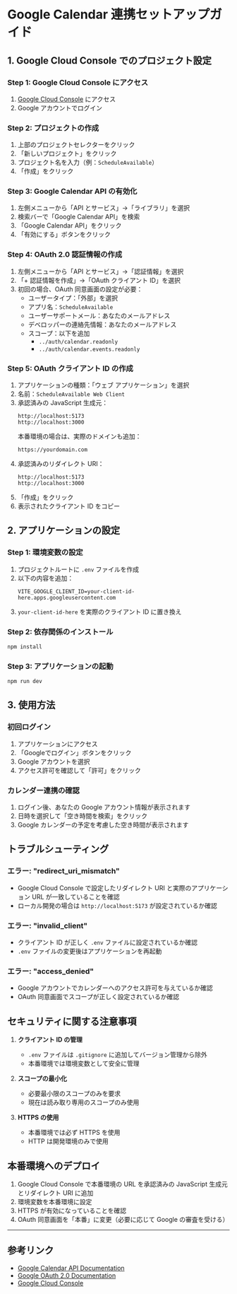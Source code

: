 # Google Calendar 連携セットアップガイド

## 1. Google Cloud Console でのプロジェクト設定

### Step 1: Google Cloud Console にアクセス
1. [Google Cloud Console](https://console.cloud.google.com/) にアクセス
2. Google アカウントでログイン

### Step 2: プロジェクトの作成
1. 上部のプロジェクトセレクターをクリック
2. 「新しいプロジェクト」をクリック
3. プロジェクト名を入力（例：`ScheduleAvailable`）
4. 「作成」をクリック

### Step 3: Google Calendar API の有効化
1. 左側メニューから「API とサービス」→「ライブラリ」を選択
2. 検索バーで「Google Calendar API」を検索
3. 「Google Calendar API」をクリック
4. 「有効にする」ボタンをクリック

### Step 4: OAuth 2.0 認証情報の作成
1. 左側メニューから「API とサービス」→「認証情報」を選択
2. 「+ 認証情報を作成」→「OAuth クライアント ID」を選択
3. 初回の場合、OAuth 同意画面の設定が必要：
   - ユーザータイプ：「外部」を選択
   - アプリ名：`ScheduleAvailable`
   - ユーザーサポートメール：あなたのメールアドレス
   - デベロッパーの連絡先情報：あなたのメールアドレス
   - スコープ：以下を追加
     - `../auth/calendar.readonly`
     - `../auth/calendar.events.readonly`

### Step 5: OAuth クライアント ID の作成
1. アプリケーションの種類：「ウェブ アプリケーション」を選択
2. 名前：`ScheduleAvailable Web Client`
3. 承認済みの JavaScript 生成元：
   ```
   http://localhost:5173
   http://localhost:3000
   ```
   本番環境の場合は、実際のドメインも追加：
   ```
   https://yourdomain.com
   ```
4. 承認済みのリダイレクト URI：
   ```
   http://localhost:5173
   http://localhost:3000
   ```
5. 「作成」をクリック
6. 表示されたクライアント ID をコピー

## 2. アプリケーションの設定

### Step 1: 環境変数の設定
1. プロジェクトルートに `.env` ファイルを作成
2. 以下の内容を追加：
   ```env
   VITE_GOOGLE_CLIENT_ID=your-client-id-here.apps.googleusercontent.com
   ```
3. `your-client-id-here` を実際のクライアント ID に置き換え

### Step 2: 依存関係のインストール
```bash
npm install
```

### Step 3: アプリケーションの起動
```bash
npm run dev
```

## 3. 使用方法

### 初回ログイン
1. アプリケーションにアクセス
2. 「Googleでログイン」ボタンをクリック
3. Google アカウントを選択
4. アクセス許可を確認して「許可」をクリック

### カレンダー連携の確認
1. ログイン後、あなたの Google アカウント情報が表示されます
2. 日時を選択して「空き時間を検索」をクリック
3. Google カレンダーの予定を考慮した空き時間が表示されます

## トラブルシューティング

### エラー: "redirect_uri_mismatch"
- Google Cloud Console で設定したリダイレクト URI と実際のアプリケーション URL が一致していることを確認
- ローカル開発の場合は `http://localhost:5173` が設定されているか確認

### エラー: "invalid_client"
- クライアント ID が正しく `.env` ファイルに設定されているか確認
- `.env` ファイルの変更後はアプリケーションを再起動

### エラー: "access_denied"
- Google アカウントでカレンダーへのアクセス許可を与えているか確認
- OAuth 同意画面でスコープが正しく設定されているか確認

## セキュリティに関する注意事項

1. **クライアント ID の管理**
   - `.env` ファイルは `.gitignore` に追加してバージョン管理から除外
   - 本番環境では環境変数として安全に管理

2. **スコープの最小化**
   - 必要最小限のスコープのみを要求
   - 現在は読み取り専用のスコープのみ使用

3. **HTTPS の使用**
   - 本番環境では必ず HTTPS を使用
   - HTTP は開発環境のみで使用

## 本番環境へのデプロイ

1. Google Cloud Console で本番環境の URL を承認済みの JavaScript 生成元とリダイレクト URI に追加
2. 環境変数を本番環境に設定
3. HTTPS が有効になっていることを確認
4. OAuth 同意画面を「本番」に変更（必要に応じて Google の審査を受ける）

---

## 参考リンク

- [Google Calendar API Documentation](https://developers.google.com/calendar/api/v3/reference)
- [Google OAuth 2.0 Documentation](https://developers.google.com/identity/protocols/oauth2)
- [Google Cloud Console](https://console.cloud.google.com/)